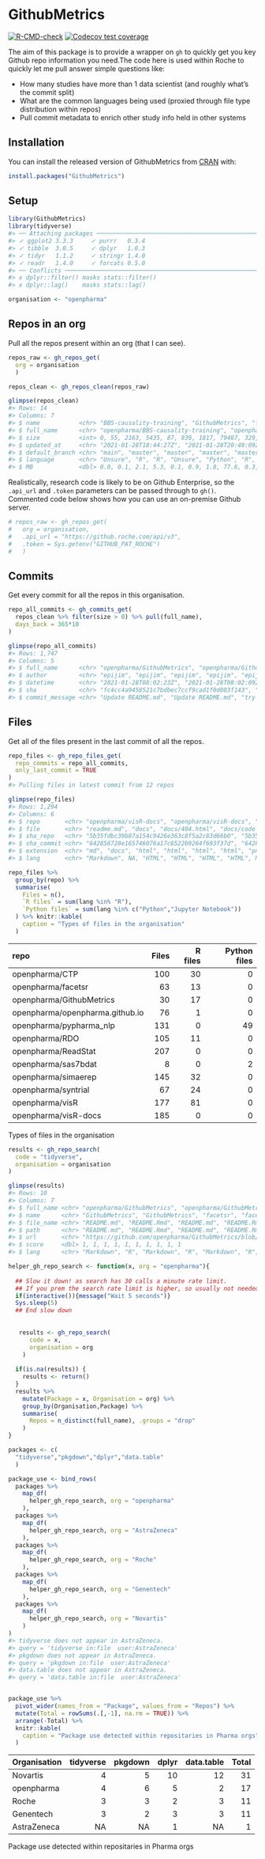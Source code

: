 
<!-- README.md is generated from README.Rmd. Please edit that file -->

# GithubMetrics

<!-- badges: start -->

[![R-CMD-check](https://github.com/openpharma/GithubMetrics/workflows/R-CMD-check/badge.svg)](https://github.com/openpharma/GithubMetrics/actions)
[![Codecov test
coverage](https://codecov.io/gh/openpharma/GithubMetrics/branch/master/graph/badge.svg)](https://codecov.io/gh/openpharma/GithubMetrics?branch=master)
<!-- badges: end -->

The aim of this package is to provide a wrapper on `gh` to quickly get
you key Github repo information you need.The code here is used within
Roche to quickly let me pull answer simple questions like:

  - How many studies have more than 1 data scientist (and roughly what’s
    the commit split)
  - What are the common languages being used (proxied through file type
    distribution within repos)
  - Pull commit metadata to enrich other study info held in other
    systems

## Installation

You can install the released version of GithubMetrics from
[CRAN](https://CRAN.R-project.org) with:

``` r
install.packages("GithubMetrics")
```

## Setup

``` r
library(GithubMetrics)
library(tidyverse)
#> ── Attaching packages ─────────────────────────────────────────────────────────── tidyverse 1.3.0 ──
#> ✓ ggplot2 3.3.3     ✓ purrr   0.3.4
#> ✓ tibble  3.0.5     ✓ dplyr   1.0.3
#> ✓ tidyr   1.1.2     ✓ stringr 1.4.0
#> ✓ readr   1.4.0     ✓ forcats 0.5.0
#> ── Conflicts ────────────────────────────────────────────────────────────── tidyverse_conflicts() ──
#> x dplyr::filter() masks stats::filter()
#> x dplyr::lag()    masks stats::lag()

organisation <- "openpharma"
```

## Repos in an org

Pull all the repos present within an org (that I can see).

``` r
repos_raw <- gh_repos_get(
  org = organisation
  )

repos_clean <- gh_repos_clean(repos_raw)

glimpse(repos_clean) 
#> Rows: 14
#> Columns: 7
#> $ name           <chr> "BBS-causality-training", "GithubMetrics", "facetsr", …
#> $ full_name      <chr> "openpharma/BBS-causality-training", "openpharma/Githu…
#> $ size           <int> 0, 55, 2163, 5435, 87, 939, 1817, 79487, 329, 0, 482, …
#> $ updated_at     <chr> "2021-01-28T18:44:27Z", "2021-01-28T20:49:09Z", "2020-…
#> $ default_branch <chr> "main", "master", "master", "master", "master", "maste…
#> $ language       <chr> "Unsure", "R", "R", "Unsure", "Python", "R", "C", "R",…
#> $ MB             <dbl> 0.0, 0.1, 2.1, 5.3, 0.1, 0.9, 1.8, 77.6, 0.3, 0.0, 0.5…
```

Realistically, research code is likely to be on Github Enterprise, so
the `.api_url` and `.token` parameters can be passed through to `gh()`.
Commented code below shows how you can use an on-premise Github server.

``` r
# repos_raw <- gh_repos_get(
#   org = organisation,
#   .api_url = "https://github.roche.com/api/v3",
#   .token = Sys.getenv("GITHUB_PAT_ROCHE")
#   )
```

## Commits

Get every commit for all the repos in this organisation.

``` r
repo_all_commits <- gh_commits_get(
  repos_clean %>% filter(size > 0) %>% pull(full_name), 
  days_back = 365*10
)

glimpse(repo_all_commits)
#> Rows: 1,747
#> Columns: 5
#> $ full_name      <chr> "openpharma/GithubMetrics", "openpharma/GithubMetrics"…
#> $ author         <chr> "epijim", "epijim", "epijim", "epijim", "epijim", "epi…
#> $ datetime       <chr> "2021-01-28T08:02:23Z", "2021-01-28T08:02:09Z", "2021-…
#> $ sha            <chr> "fc4cc4a9458521c7bdbec7ccf9cad1f0d083f143", "84cb0a8c3…
#> $ commit_message <chr> "Update README.md", "Update README.md", "try new githu…
```

## Files

Get all of the files present in the last commit of all the repos.

``` r
repo_files <- gh_repo_files_get(
  repo_commits = repo_all_commits,
  only_last_commit = TRUE
)
#> Pulling files in latest commit from 12 repos

glimpse(repo_files)
#> Rows: 1,294
#> Columns: 6
#> $ repo       <chr> "openpharma/visR-docs", "openpharma/visR-docs", "openpharm…
#> $ file       <chr> "readme.md", "docs", "docs/404.html", "docs/code_of_conduc…
#> $ sha_repo   <chr> "5b35fdbc39b87a154c9426e363c8f5a2c83d66b0", "5b35fdbc39b87…
#> $ sha_commit <chr> "642856728e165746076a17c6522b9264f693f37d", "642856728e165…
#> $ extension  <chr> "md", "docs", "html", "html", "html", "html", "png", "png"…
#> $ lang       <chr> "Markdown", NA, "HTML", "HTML", "HTML", "HTML", NA, NA, NA…

repo_files %>%
  group_by(repo) %>%
  summarise(
    Files = n(),
    `R files` = sum(lang %in% "R"),
    `Python files` = sum(lang %in% c("Python","Jupyter Notebook"))
  ) %>% knitr::kable(
    caption = "Types of files in the organisation"
  )
```

| repo                            | Files | R files | Python files |
| :------------------------------ | ----: | ------: | -----------: |
| openpharma/CTP                  |   100 |      30 |            0 |
| openpharma/facetsr              |    63 |      13 |            0 |
| openpharma/GithubMetrics        |    30 |      17 |            0 |
| openpharma/openpharma.github.io |    76 |       1 |            0 |
| openpharma/pypharma\_nlp        |   131 |       0 |           49 |
| openpharma/RDO                  |   105 |      11 |            0 |
| openpharma/ReadStat             |   207 |       0 |            0 |
| openpharma/sas7bdat             |     8 |       0 |            2 |
| openpharma/simaerep             |   145 |      32 |            0 |
| openpharma/syntrial             |    67 |      24 |            0 |
| openpharma/visR                 |   177 |      81 |            0 |
| openpharma/visR-docs            |   185 |       0 |            0 |

Types of files in the organisation

``` r
results <- gh_repo_search(
  code = "tidyverse",
  organisation = organisation
)

glimpse(results)
#> Rows: 10
#> Columns: 7
#> $ full_name <chr> "openpharma/GithubMetrics", "openpharma/GithubMetrics", "op…
#> $ name      <chr> "GithubMetrics", "GithubMetrics", "facetsr", "facetsr", "vi…
#> $ file_name <chr> "README.md", "README.Rmd", "README.md", "README.Rmd", "READ…
#> $ path      <chr> "README.md", "README.Rmd", "README.md", "README.Rmd", "READ…
#> $ url       <chr> "https://github.com/openpharma/GithubMetrics/blob/fc4cc4a94…
#> $ score     <dbl> 1, 1, 1, 1, 1, 1, 1, 1, 1, 1
#> $ lang      <chr> "Markdown", "R", "Markdown", "R", "Markdown", "R", "R", "R"…
```

``` r
helper_gh_repo_search <- function(x, org = "openpharma"){
  
  ## Slow it down! as search has 30 calls a minute rate limit.
  ## If you prem the search rate limit is higher, so usually not needed
  if(interactive()){message("Wait 5 seconds")}
  Sys.sleep(5)
  ## End slow down
  
  
   results <- gh_repo_search(
      code = x,
      organisation = org
    ) 
   
  if(is.na(results)) {
    results <- return()
  }
  results %>% 
    mutate(Package = x, Organisation = org) %>%
    group_by(Organisation,Package) %>%
    summarise(
      Repos = n_distinct(full_name), .groups = "drop"
    )
}

packages <- c(
  "tidyverse","pkgdown","dplyr","data.table"
  )

package_use <- bind_rows(
  packages %>%
    map_df(
      helper_gh_repo_search, org = "openpharma"
    ),
  packages %>%
    map_df(
      helper_gh_repo_search, org = "AstraZeneca"
    ),
  packages %>%
    map_df(
      helper_gh_repo_search, org = "Roche"
    ),
  packages %>%
    map_df(
      helper_gh_repo_search, org = "Genentech"
    ),
  packages %>%
    map_df(
      helper_gh_repo_search, org = "Novartis"
    )
)
#> tidyverse does not appear in AstraZeneca.
#> query = 'tidyverse in:file  user:AstraZeneca'
#> pkgdown does not appear in AstraZeneca.
#> query = 'pkgdown in:file  user:AstraZeneca'
#> data.table does not appear in AstraZeneca.
#> query = 'data.table in:file  user:AstraZeneca'


package_use %>%
  pivot_wider(names_from = "Package", values_from = "Repos") %>%
  mutate(Total = rowSums(.[,-1], na.rm = TRUE)) %>%
  arrange(-Total) %>%
  knitr::kable(
    caption = "Package use detected within repositaries in Pharma orgs"
  )
```

| Organisation | tidyverse | pkgdown | dplyr | data.table | Total |
| :----------- | --------: | ------: | ----: | ---------: | ----: |
| Novartis     |         4 |       5 |    10 |         12 |    31 |
| openpharma   |         4 |       6 |     5 |          2 |    17 |
| Roche        |         3 |       3 |     2 |          3 |    11 |
| Genentech    |         3 |       2 |     3 |          3 |    11 |
| AstraZeneca  |        NA |      NA |     1 |         NA |     1 |

Package use detected within repositaries in Pharma orgs
